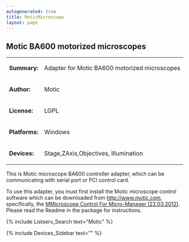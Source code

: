 ```yaml
---
autogenerated: true
title: MoticMicroscope
layout: page
---
```


## Motic BA600 motorized microscopes

<table>

<tr>

<td markdown="1">

**Summary:**

</td>

<td markdown="1">

Adapter for Motic BA600 motorized microscopes

</td>

</tr>

<tr>

<td markdown="1">

**Author:**

</td>

<td markdown="1">

Motic

</td>

</tr>

<tr>

<td markdown="1">

**License:**

</td>

<td markdown="1">

LGPL

</td>

</tr>

<tr>

<td markdown="1">

**Platforms:**

</td>

<td markdown="1">

Windows

</td>

</tr>

<tr>

<td markdown="1" valign='top'>

**Devices:**

</td>

<td markdown="1">

Stage,ZAxis,Objectives, Illumination

</td>

</tr>

</table>

This is Motic microscope BA600 controller adapter, which can be
communicating with serial port or PCI control card.

To use this adapter, you must first install the Motic microscope control
software which can be downloaded from <http://www.motic.com>,
specifically, the [MMicroscope Control For Micro-Manager
(22.03.2012)](http://www.motic.com/Download.aspx?r=AP&lang=en). Please
read the Readme in the package for instructions.

{% include Listserv_Search text="Motic" %}

{% include Devices_Sidebar text="" %}
